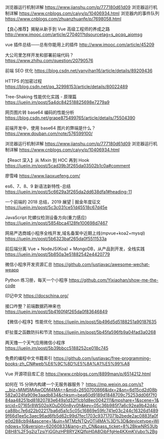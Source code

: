 浏览器运行机制详解
https://www.jianshu.com/p/777180d61d09
浏览器运行机制详解
https://www.cnblogs.com/caiyy/p/10406934.html
浏览器内的事件队列
https://www.cnblogs.com/zhuanzhuanfe/p/7698058.html

【良心推荐】揭秘从新手到 Vue 高级工程师的养成之路
http://www.imooc.com/article/270401?tdsourcetag=s_pcqq_aiomsg

vue 插件总结——总有你能用上的插件
http://www.imooc.com/article/45209

大公司里怎样开发和部署前端代码？
https://www.zhihu.com/question/20790576

前端 SEO 优化
https://blog.csdn.net/yanyihan16/article/details/89209436

HTTPS 的加密过程
https://blog.csdn.net/qq_32998153/article/details/80022489

Tree-Shaking 性能优化实践 - 原理篇
https://juejin.im/post/5a4dc842518825698e7279a9

网页图片转 base64 编码的性能分析
https://blog.csdn.net/grape875499765/article/details/75504390

前端开发中，使用 base64 图片的弊端是什么？
https://www.douban.com/note/576599100/

浏览器运行机制详解
https://www.jianshu.com/p/777180d61d09
浏览器运行机制详解
https://www.cnblogs.com/caiyy/p/10406934.html

【React 深入】从 Mixin 到 HOC 再到 Hook
https://juejin.im/post/5cad39b3f265da03502b1c0a#comment

廖雪峰
https://www.liaoxuefeng.com/

es6、7、8、9 新语法新特性-总结
https://juejin.im/post/5c6629a3f265da2dd638dfa1#heading-11

一个前端的 2018 总结，2019 展望 | 掘金年度征文
https://juejin.im/post/5c3c031ce51d45518c67d45e

JavaScript 陀螺仪检测设备方向(重力感应)
https://juejin.im/post/5854bca4128fe100698d7467

网易严选商城小程序全栈开发,域名备案中近期上线(mpvue+koa2+mysql)
https://juejin.im/post/5b6323baf265da0f5511533a

前后端分离 Vue + NodeJS(Koa) + MongoDB，从产品到开发，全栈实践
https://juejin.im/post/5b850a3e51882542e4420779

微信小程序开发资源汇总
https://github.com/justjavac/awesome-wechat-weapp

Python 练习册，每天一个小程序
https://github.com/Yixiaohan/show-me-the-code

印记中文
https://docschina.org/

接口咋整？前端数据药神来也
https://juejin.im/post/5b4160f4f265da0f83646849

【微信小程序】性能优化
https://juejin.im/post/5b496d5d5188251a90187635

虾扯蛋之函数防抖和节流
https://juejin.im/post/5b45fa596fb9a04fad3a0268

两天撸一个天气应用微信小程序
https://juejin.im/post/5b39bbcc5188252ce018c745

免费的编程中文书籍索引
https://github.com/justjavac/free-programming-books-zh_CN#web%E6%9C%8D%E5%8A%A1%E5%99%A8

Vue 开源项目库汇总
https://www.cnblogs.com/8899man/p/6514212.html

如何在 15 分钟内构建一个无服务器服务？
https://mp.weixin.qq.com/s?__biz=MjM5MjAwODM4MA==&mid=2650700866&idx=2&sn=6d15cd2d08b582a024fa909e3aadb834&chksm=bea60d9189d1848709c75253dd06f7f084aa48251bd81820783e649a1d32f1cb1d8ec0042111&mpshare=1&scene=1&srcid=07165r8WS02pXOuD00n8yy0h&key=05c36b985f7a6c92ea9b42d4cca88bc7e6d22b02217ba6d5a1c5c05c16869e59fc741e03c244c16326d14899f66d1ee5c3aec96ad6fb5d62c99d7fec1703c93717071b2bede2ac0883fa0fe0d288cb94&ascene=1&uin=MTMzNTQyOTI4MA%3D%3D&devicetype=Windows+10&version=62060833&lang=zh_CN&pass_ticket=8%2BkwNR53UbD8H8%2F5g2izTzsiYjGGhzHP8RY2KQlfpH0A8OibFfgHe4KXmKVubo%2Bg

